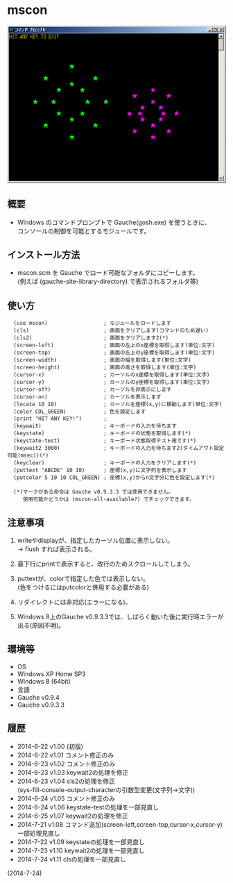 # mscon

![image](image.png)

## 概要
- Windows のコマンドプロンプトで Gauche(gosh.exe) を使うときに、  
  コンソールの制御を可能とするモジュールです。


## インストール方法
- mscon.scm を Gauche でロード可能なフォルダにコピーします。  
  (例えば (gauche-site-library-directory) で表示されるフォルダ等)


## 使い方
```
  (use mscon)                  ; モジュールをロードします
  (cls)                        ; 画面をクリアします(コマンドのため遅い)
  (cls2)                       ; 画面をクリアします2(*)
  (screen-left)                ; 画面の左上のx座標を取得します(単位:文字)
  (screen-top)                 ; 画面の左上のy座標を取得します(単位:文字)
  (screen-width)               ; 画面の幅を取得します(単位:文字)
  (screen-height)              ; 画面の高さを取得します(単位:文字)
  (cursor-x)                   ; カーソルのx座標を取得します(単位:文字)
  (cursor-y)                   ; カーソルのy座標を取得します(単位:文字)
  (cursor-off)                 ; カーソルを非表示にします
  (cursor-on)                  ; カーソルを表示します
  (locate 10 10)               ; カーソルを座標(x,y)に移動します(単位:文字)
  (color COL_GREEN)            ; 色を設定します
  (print "HIT ANY KEY!")       ;
  (keywait)                    ; キーボードの入力を待ちます
  (keystate)                   ; キーボードの状態を取得します(*)
  (keystate-test)              ; キーボード状態取得テスト用です(*)
  (keywait2 3000)              ; キーボードの入力を待ちます2(タイムアウト設定可能(msec))(*)
  (keyclear)                   ; キーボードの入力をクリアします(*)
  (puttext "ABCDE" 10 10)      ; 座標(x,y)に文字列を表示します
  (putcolor 5 10 10 COL_GREEN) ; 座標(x,y)からn文字分に色を設定します(*)

  (*)マークがある命令は Gauche v0.9.3.3 では使用できません。
     使用可能かどうかは (mscon-all-available?) でチェックできます。
```

## 注意事項
1. writeやdisplayが、指定したカーソル位置に表示しない。  
   → flush すれば表示される。

2. 最下行にprintで表示すると、改行のためスクロールしてしまう。

3. puttextが、colorで指定した色では表示しない。  
   (色をつけるにはputcolorと併用する必要がある)

4. リダイレクトには非対応(エラーになる)。

5. Windows 8上のGauche v0.9.3.3では、しばらく動いた後に実行時エラーが出る(原因不明)。


## 環境等
- OS
 - Windows XP Home SP3
 - Windows 8 (64bit)
- 言語
 - Gauche v0.9.4
 - Gauche v0.9.3.3  

## 履歴
- 2014-6-22 v1.00 (初版)
- 2014-6-22 v1.01 コメント修正のみ
- 2014-6-23 v1.02 コメント修正のみ
- 2014-6-23 v1.03 keywait2の処理を修正
- 2014-6-23 v1.04 cls2の処理を修正  
  (sys-fill-console-output-characterの引数型変更(文字列→文字))
- 2014-6-24 v1.05 コメント修正のみ
- 2014-6-24 v1.06 keystate-testの処理を一部見直し
- 2014-6-25 v1.07 keywait2の処理を修正
- 2014-7-21 v1.08 コマンド追加(screen-left,screen-top,cursor-x,cursor-y)  
  一部処理見直し
- 2014-7-22 v1.09 keystateの処理を一部見直し
- 2014-7-23 v1.10 keywait2の処理を一部見直し
- 2014-7-24 v1.11 clsの処理を一部見直し


(2014-7-24)
